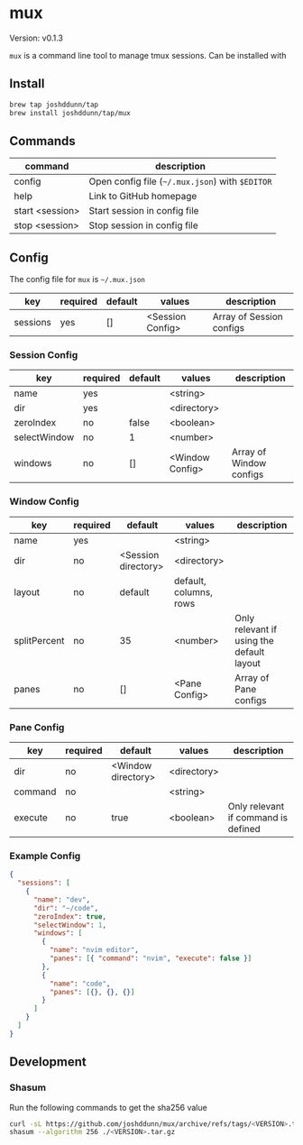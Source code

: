 # mux

Version: v0.1.3

`mux` is a command line tool to manage tmux sessions. Can be installed with

## Install

```sh
brew tap joshddunn/tap
brew install joshddunn/tap/mux
```

## Commands

| command           | description                                     |
| ----------------- | ----------------------------------------------- |
| config            | Open config file (`~/.mux.json`) with `$EDITOR` |
| help              | Link to GitHub homepage                         |
| start \<session\> | Start session in config file                    |
| stop \<session\>  | Stop session in config file                     |

## Config

The config file for `mux` is `~/.mux.json`

| key      | required | default | values             | description              |
| -------- | -------- | ------- | ------------------ | ------------------------ |
| sessions | yes      | []      | \<Session Config\> | Array of Session configs |

### Session Config

| key          | required | default | values            | description             |
| ------------ | -------- | ------- | ----------------- | ----------------------- |
| name         | yes      |         | \<string\>        |                         |
| dir          | yes      |         | \<directory\>     |                         |
| zeroIndex    | no       | false   | \<boolean\>       |                         |
| selectWindow | no       | 1       | \<number\>        |                         |
| windows      | no       | []      | \<Window Config\> | Array of Window configs |

### Window Config

| key          | required | default               | values                 | description                               |
| ------------ | -------- | --------------------- | ---------------------- | ----------------------------------------- |
| name         | yes      |                       | \<string\>             |                                           |
| dir          | no       | \<Session directory\> | \<directory\>          |                                           |
| layout       | no       | default               | default, columns, rows |                                           |
| splitPercent | no       | 35                    | \<number\>             | Only relevant if using the default layout |
| panes        | no       | []                    | \<Pane Config\>        | Array of Pane configs                     |

### Pane Config

| key     | required | default              | values        | description                         |
| ------- | -------- | -------------------- | ------------- | ----------------------------------- |
| dir     | no       | \<Window directory\> | \<directory\> |                                     |
| command | no       |                      | \<string\>    |                                     |
| execute | no       | true                 | \<boolean\>   | Only relevant if command is defined |

### Example Config

```json
{
  "sessions": [
    {
      "name": "dev",
      "dir": "~/code",
      "zeroIndex": true,
      "selectWindow": 1,
      "windows": [
        {
          "name": "nvim editor",
          "panes": [{ "command": "nvim", "execute": false }]
        },
        {
          "name": "code",
          "panes": [{}, {}, {}]
        }
      ]
    }
  ]
}
```

## Development

### Shasum

Run the following commands to get the sha256 value

```sh
curl -sL https://github.com/joshddunn/mux/archive/refs/tags/<VERSION>.tar.gz > <VERSION>.tar.gz
shasum --algorithm 256 ./<VERSION>.tar.gz
```
